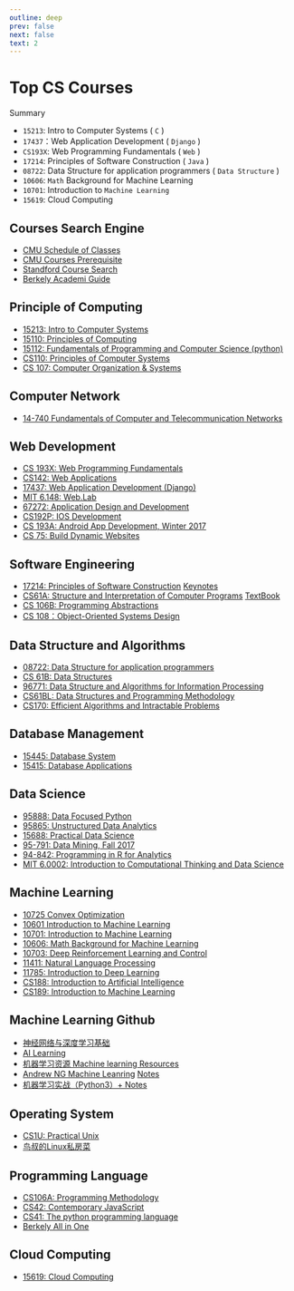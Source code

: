 ```yaml
---
outline: deep
prev: false
next: false
text: 2
---
```

# Top CS Courses

Summary
- `15213`: Intro to Computer Systems ( `C` )
- `17437`：Web Application Development ( `Django` )
- `CS193X`: Web Programming Fundamentals ( `Web` )
- `17214`: Principles of Software Construction ( `Java` )
- `08722`: Data Structure for application programmers ( `Data Structure` )
- `10606`: `Math` Background for Machine Learning
- `10701`: Introduction to `Machine Learning`
- `15619`: Cloud Computing

## Courses Search Engine

- [CMU Schedule of Classes](https://enr-apps.as.cmu.edu/open/SOC/SOCServlet)
- [CMU Courses Prerequisite](http://cmucoursenetwork.pythonanywhere.com/17437)
- [Standford Course Search](https://explorecourses.stanford.edu/)
- [Berkely Academi Guide](https://classes.berkeley.edu/)

## Principle of Computing

- [15213: Intro to Computer Systems](http://www.cs.cmu.edu/~./213/schedule.html)
- [15110: Principles of Computing](https://www.cs.cmu.edu/~15110/schedule.html)
- [15112: Fundamentals of Programming and Computer Science (python)](https://www.cs.cmu.edu/~112/)
- [CS110: Principles of Computer Systems](http://web.stanford.edu/class/cs110/)
- [CS 107: Computer Organization & Systems](https://web.stanford.edu/class/archive/cs/cs107/cs107.1194/index.html)

## Computer Network

- [14-740 Fundamentals of Computer and Telecommunication Networks](http://www.ini740.rocks/F19/index.htm)

## Web Development

- [CS 193X: Web Programming Fundamentals](http://web.stanford.edu/class/cs193x/)
- [CS142: Web Applications](https://web.stanford.edu/class/cs142/index.html)
- [17437: Web Application Development (Django)](https://www.evernote.com/l/AX59Bug8qSdARo4pRB88c48eA1azcqMpoPo)
- [MIT 6.148: Web.Lab](http://weblab.mit.edu/schedule/)
- [67272: Application Design and Development](https://67272.cmuis.net/lectures)
- [CS192P: IOS Development](https://itunes.apple.com/us/podcast/developing-ios-11-apps-with-swift/id1315130780?mt=2)
- [CS 193A: Android App Development, Winter 2017](http://web.stanford.edu/class/cs193a/)
- [CS 75: Build Dynamic Websites](http://cs75.tv/2012/summer/#about,lectures)

## Software Engineering

- [17214: Principles of Software Construction](https://www.cs.cmu.edu/~charlie/courses/17-214/2018-spring/) [Keynotes](https://drive.google.com/a/andrew.cmu.edu/file/d/1zKGp9eFxgd7O5j5VIOdtMAcBgpYYP8Xp/view?usp=drive_web)
- [CS61A: Structure and Interpretation of Computer Programs](https://cs61a.org/) [TextBook](https://composingprograms.com/)
- [CS 106B: Programming Abstractions](http://web.stanford.edu/class/cs106b/)
- [CS 108：Object-Oriented Systems Design](http://web.stanford.edu/class/archive/cs/cs108/cs108.1092/oldSite.shtml)

## Data Structure and Algorithms

- [08722: Data Structure for application programmers](https://drive.google.com/open?id=10I_vQ72sTOzb089c73kLjv9KDGjVZloJ)
- [CS 61B: Data Structures](https://inst.eecs.berkeley.edu/~cs61b/fa18/)
- [96771: Data Structure and Algorithms for Information Processing](https://www.andrew.cmu.edu/user/mm6/95-771/schedule.html)
- [CS61BL: Data Structures and Programming Methodology](https://cs61bl.org/su17/)
- [CS170: Efficient Algorithms and Intractable Problems](https://cs170.org/)

## Database Management

- [15445: Database System](https://15445.courses.cs.cmu.edu/fall2018/)
- [15415: Database Applications](https://15415.courses.cs.cmu.edu/fall2016/index.html)

## Data Science

- [95888: Data Focused Python](https://github.com/GeekEast/95888-Data-Focused-Python)
- [95865: Unstructured Data Analytics](https://github.com/GeekEast/95865-Unstructured-Data-Analystics)
- [15688: Practical Data Science](http://www.datasciencecourse.org/)
- [95-791: Data Mining, Fall 2017](http://www.andrew.cmu.edu/user/achoulde/95791/index.html)
- [94-842: Programming in R for Analytics](https://www.evernote.com/l/AX7tZS0mlEhOhI0nxMWQ4Ip_LmL2ewWt2JA)
- [MIT 6.0002: Introduction to Computational Thinking and Data Science](https://ocw.mit.edu/courses/electrical-engineering-and-computer-science/6-0002-introduction-to-computational-thinking-and-data-science-fall-2016/index.htm)

## Machine Learning

- [10725 Convex Optimization](http://www.stat.cmu.edu/~ryantibs/convexopt/)
- [10601 Introduction to Machine Learning](http://www.cs.cmu.edu/~mgormley/courses/10601/)
- [10701: Introduction to Machine Learning](http://www.cs.cmu.edu/~10701/)
- [10606: Math Background for Machine Learning](https://www.youtube.com/watch?v=ssWr6Q0mGIA&amp=&list=PL7y-1rk2cCsAqRtWoZ95z-GMcecVG5mzA)
- [10703: Deep Reinforcement Learning and Control](https://katefvision.github.io/)
- [11411: Natural Language Processing](http://demo.clab.cs.cmu.edu/NLP/)
- [11785: Introduction to Deep Learning](http://deeplearning.cs.cmu.edu/)
- [CS188: Introduction to Artificial Intelligence](https://inst.eecs.berkeley.edu/~cs188/fa18/)
- [CS189: Introduction to Machine Learning](http://www.eecs189.org/)

## Machine Learning Github

- [神经网络与深度学习基础](https://nndl.github.io/)
- [AI Learning](https://github.com/apachecn/AiLearning)
- [机器学习资源 Machine learning Resources](https://github.com/allmachinelearning/MachineLearning)
- [Andrew NG Machine Leanring](https://zh.coursera.org/learn/machine-learning) [Notes](https://github.com/zlotus/notes-LSJU-machine-learning)
- [机器学习实战（Python3）+ Notes](https://github.com/Jack-Cherish/Machine-Learning)

## Operating System

- [CS1U: Practical Unix](https://practicalunix.org/video-schedule)
- [鸟叔的Linux私房菜](http://linux.vbird.org/linux_basic/)

## Programming Language

- [CS106A: Programming Methodology](http://web.stanford.edu/class/cs106a/)
- [CS42: Contemporary JavaScript](http://callbackjs.me/)
- [CS41: The python programming language](https://stanfordpython.com/#labs)
- [Berkely All in One](https://selfpaced.bitbucket.io/)

## Cloud Computing

- [15619: Cloud Computing](https://www.evernote.com/pub/sba2017/cloudcomputing)